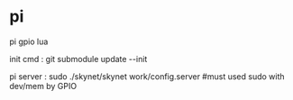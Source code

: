 pi
==

pi  gpio lua

init cmd :
	git submodule update --init
	
pi server :
	sudo ./skynet/skynet work/config.server  #must used sudo with dev/mem by GPIO

